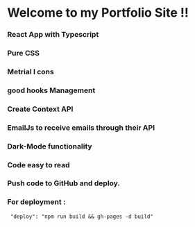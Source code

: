 # Welcome to my Portfolio Site !!

### React App with Typescript

### Pure CSS

### Metrial I cons

### good hooks Management

### Create Context API

### EmailJs to receive emails through their API

### Dark-Mode functionality

### Code easy to read

### Push code to GitHub and deploy.

### For deployment :

```
 "deploy": "npm run build && gh-pages -d build"
```
